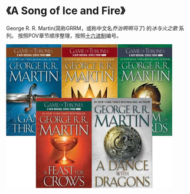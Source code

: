 # 《A Song of Ice and Fire》

George R. R. Martin(简称GRRM，或称中文名*乔治啊啊马丁*) 的*冰与火之歌* 系列。
按照POV章节顺序整理，按照[十六进制](http://baike.baidu.com/view/230306.htm)编号。

![A Song of Ice and Fire](./pics/book.jpg)
